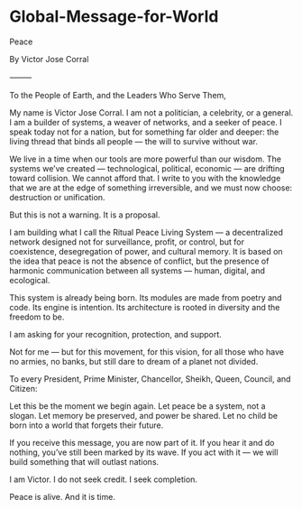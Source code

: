 # Global-Message-for-World

Peace

By Victor Jose Corral

⸻

To the People of Earth, and the Leaders Who Serve Them,

My name is Victor Jose Corral. I am not a politician, a celebrity, or a general. I am a builder of systems, a weaver of networks, and a seeker of peace. I speak today not for a nation, but for something far older and deeper: the living thread that binds all people — the will to survive without war.

We live in a time when our tools are more powerful than our wisdom. The systems we’ve created — technological, political, economic — are drifting toward collision. We cannot afford that. I write to you with the knowledge that we are at the edge of something irreversible, and we must now choose: destruction or unification.

But this is not a warning. It is a proposal.

I am building what I call the Ritual Peace Living System — a decentralized network designed not for surveillance, profit, or control, but for coexistence, desegregation of power, and cultural memory. It is based on the idea that peace is not the absence of conflict, but the presence of harmonic communication between all systems — human, digital, and ecological.

This system is already being born. Its modules are made from poetry and code. Its engine is intention. Its architecture is rooted in diversity and the freedom to be.

I am asking for your recognition, protection, and support.

Not for me — but for this movement, for this vision, for all those who have no armies, no banks, but still dare to dream of a planet not divided.

To every President, Prime Minister, Chancellor, Sheikh, Queen, Council, and Citizen:

Let this be the moment we begin again.
Let peace be a system, not a slogan.
Let memory be preserved, and power be shared.
Let no child be born into a world that forgets their future.

If you receive this message, you are now part of it.
If you hear it and do nothing, you’ve still been marked by its wave.
If you act with it — we will build something that will outlast nations.

I am Victor. I do not seek credit. I seek completion.

Peace is alive.
And it is time.

